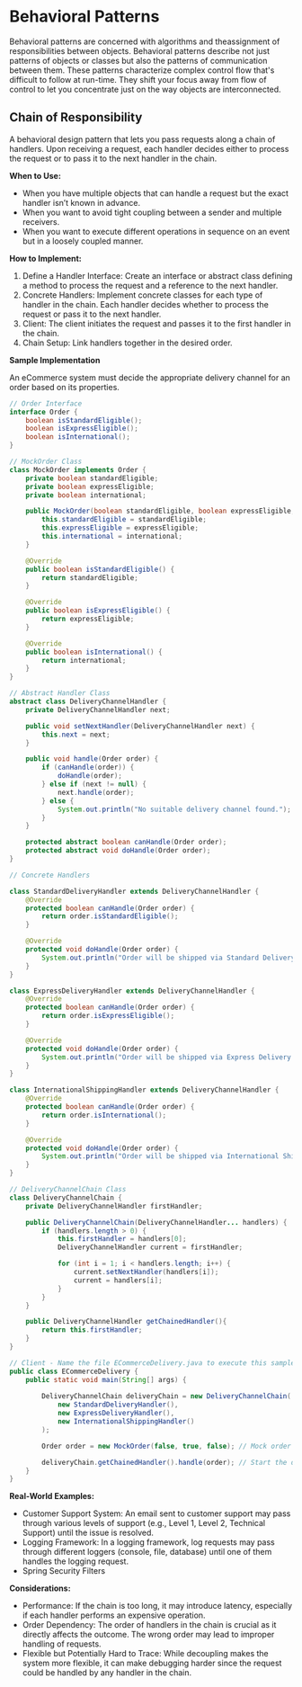 # Behavioral Patterns

Behavioral patterns are concerned with algorithms and theassignment of
responsibilities between objects. Behavioral patterns describe not just patterns
of objects or classes but also the patterns of communication between them. These
patterns characterize complex control flow that's difficult to follow at run-time.
They shift your focus away from flow of control to let you concentrate just on the way objects are interconnected.

## Chain of Responsibility

A behavioral design pattern that lets you pass requests along a chain of handlers. Upon receiving a request, each handler decides either to process the request or to pass it to the next handler in the chain.

**When to Use:**

* When you have multiple objects that can handle a request but the exact handler isn’t known in advance.
* When you want to avoid tight coupling between a sender and multiple receivers.
* When you want to execute different operations in sequence on an event but in a loosely coupled manner.

**How to Implement:**

1. Define a Handler Interface: Create an interface or abstract class defining a method to process the request and a reference to the next handler.
2. Concrete Handlers: Implement concrete classes for each type of handler in the chain. Each handler decides whether to process the request or pass it to the next handler.
3. Client: The client initiates the request and passes it to the first handler in the chain.
4. Chain Setup: Link handlers together in the desired order.

**Sample Implementation**

An eCommerce system must decide the appropriate delivery channel for an order based on its properties.

```java
// Order Interface
interface Order {
    boolean isStandardEligible();
    boolean isExpressEligible();
    boolean isInternational();
}

// MockOrder Class
class MockOrder implements Order {
    private boolean standardEligible;
    private boolean expressEligible;
    private boolean international;

    public MockOrder(boolean standardEligible, boolean expressEligible, boolean international) {
        this.standardEligible = standardEligible;
        this.expressEligible = expressEligible;
        this.international = international;
    }

    @Override
    public boolean isStandardEligible() {
        return standardEligible;
    }

    @Override
    public boolean isExpressEligible() {
        return expressEligible;
    }

    @Override
    public boolean isInternational() {
        return international;
    }
}

// Abstract Handler Class
abstract class DeliveryChannelHandler {
    private DeliveryChannelHandler next;

    public void setNextHandler(DeliveryChannelHandler next) {
        this.next = next;
    }

    public void handle(Order order) {
        if (canHandle(order)) {
            doHandle(order);
        } else if (next != null) {
            next.handle(order);
        } else {
            System.out.println("No suitable delivery channel found.");
        }
    }

    protected abstract boolean canHandle(Order order);
    protected abstract void doHandle(Order order);
}

// Concrete Handlers

class StandardDeliveryHandler extends DeliveryChannelHandler {
    @Override
    protected boolean canHandle(Order order) {
        return order.isStandardEligible();
    }

    @Override
    protected void doHandle(Order order) {
        System.out.println("Order will be shipped via Standard Delivery.");
    }
}

class ExpressDeliveryHandler extends DeliveryChannelHandler {
    @Override
    protected boolean canHandle(Order order) {
        return order.isExpressEligible();
    }

    @Override
    protected void doHandle(Order order) {
        System.out.println("Order will be shipped via Express Delivery.");
    }
}

class InternationalShippingHandler extends DeliveryChannelHandler {
    @Override
    protected boolean canHandle(Order order) {
        return order.isInternational();
    }

    @Override
    protected void doHandle(Order order) {
        System.out.println("Order will be shipped via International Shipping.");
    }
}

// DeliveryChannelChain Class
class DeliveryChannelChain {
    private DeliveryChannelHandler firstHandler;

    public DeliveryChannelChain(DeliveryChannelHandler... handlers) {
        if (handlers.length > 0) {
            this.firstHandler = handlers[0];
            DeliveryChannelHandler current = firstHandler;

            for (int i = 1; i < handlers.length; i++) {
                current.setNextHandler(handlers[i]);
                current = handlers[i];
            }
        }
    }

    public DeliveryChannelHandler getChainedHandler(){
        return this.firstHandler;
    }
}

// Client - Name the file ECommerceDelivery.java to execute this sample
public class ECommerceDelivery {
    public static void main(String[] args) {
        
        DeliveryChannelChain deliveryChain = new DeliveryChannelChain(
            new StandardDeliveryHandler(), 
            new ExpressDeliveryHandler(), 
            new InternationalShippingHandler()
        );

        Order order = new MockOrder(false, true, false); // Mock order

        deliveryChain.getChainedHandler().handle(order); // Start the decision chain
    }
}

```

**Real-World Examples:**

* Customer Support System: An email sent to customer support may pass through various levels of support (e.g., Level 1, Level 2, Technical Support) until the issue is resolved.
* Logging Framework: In a logging framework, log requests may pass through different loggers (console, file, database) until one of them handles the logging request.
* Spring Security Filters

**Considerations:**

* Performance: If the chain is too long, it may introduce latency, especially if each handler performs an expensive operation.
* Order Dependency: The order of handlers in the chain is crucial as it directly affects the outcome. The wrong order may lead to improper handling of requests.
* Flexible but Potentially Hard to Trace: While decoupling makes the system more flexible, it can make debugging harder since the request could be handled by any handler in the chain.